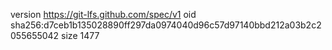 version https://git-lfs.github.com/spec/v1
oid sha256:d7ceb1b135028890ff297da0974040d96c57d97140bbd212a03b2c2055655042
size 1477
